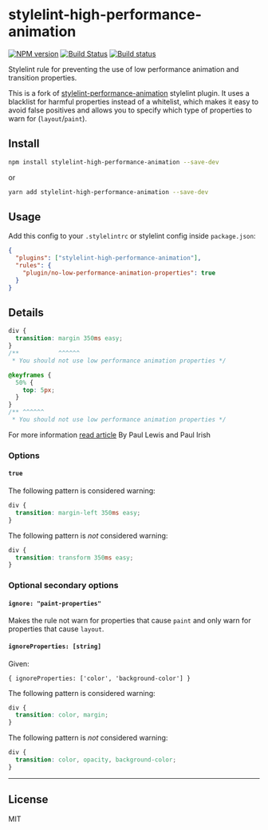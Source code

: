 # stylelint-high-performance-animation

[![NPM version](https://img.shields.io/npm/v/stylelint-high-performance-animation.svg)](https://www.npmjs.com/package/stylelint-high-performance-animation)
[![Build Status](https://travis-ci.org/kristerkari/stylelint-high-performance-animation.svg?branch=master)](https://travis-ci.org/kristerkari/stylelint-high-performance-animation)
[![Build status](https://ci.appveyor.com/api/projects/status/xr64ahlui4cct9ed/branch/master?svg=true)](https://ci.appveyor.com/project/kristerkari/stylelint-high-performance-animation/branch/master)

Stylelint rule for preventing the use of low performance animation and transition properties.

This is a fork of [stylelint-performance-animation](https://github.com/konstantin24121/stylelint-performance-animation) stylelint plugin. It uses a blacklist for harmful properties instead of a whitelist, which makes it easy to avoid false positives and allows you to specify which type of properties to warn for (`layout`/`paint`).

## Install

```sh
npm install stylelint-high-performance-animation --save-dev
```

or

```sh
yarn add stylelint-high-performance-animation --save-dev
```

## Usage

Add this config to your `.stylelintrc` or stylelint config inside `package.json`:

```json
{
  "plugins": ["stylelint-high-performance-animation"],
  "rules": {
    "plugin/no-low-performance-animation-properties": true
  }
}
```

## Details

```css
div {
  transition: margin 350ms easy;
}
/**           ^^^^^^
 * You should not use low performance animation properties */
```

```css
@keyframes {
  50% {
    top: 5px;
  }
}
/** ^^^^^^
 * You should not use low performance animation properties */
```

For more information [read article](https://www.html5rocks.com/en/tutorials/speed/high-performance-animations/) By Paul Lewis and Paul Irish

### Options

#### `true`

The following pattern is considered warning:

```css
div {
  transition: margin-left 350ms easy;
}
```

The following pattern is _not_ considered warning:

```css
div {
  transition: transform 350ms easy;
}
```

### Optional secondary options

#### `ignore: "paint-properties"`

Makes the rule not warn for properties that cause `paint` and only warn for properties that cause `layout`.

#### `ignoreProperties: [string]`

Given:

`{ ignoreProperties: ['color', 'background-color'] }`

The following pattern is considered warning:

```css
div {
  transition: color, margin;
}
```

The following pattern is _not_ considered warning:

```css
div {
  transition: color, opacity, background-color;
}
```

---

## License

MIT
